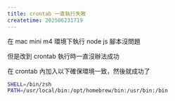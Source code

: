 ```yaml
---
title: crontab 一直執行失敗
createtime: 202506231719
---
```


在 mac mini m4 環境下執行 node js 腳本沒問題

但是改到 crontab 執行時一直沒辦法成功

在 crontab 內加入以下確保環境一致，然後就成功了

```bash
SHELL=/bin/zsh
PATH=/usr/local/bin:/opt/homebrew/bin:/usr/bin:/bin

```
